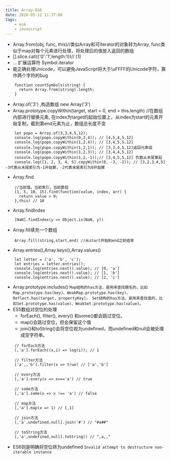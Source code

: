 ```yaml
---
title: Array-ES6
date: 2016-05-12 11:37:00
tags:
	- es6
	- javascript
---
```

* Array.from(obj, func, this)//类似Array和可Iterator的对象转为Array, func类似于map对每个元素进行处理，将处理后的值放入返回的数组
* [].slice.call({'0':'1',length:1})// [1]
* ... 扩展运算符 Symbol.iterator
* 能正确处理Unicode，可以避免JavaScript将大于\uFFFF的Unicode字符，算作两个字符的bug
````
	function countSymbols(string) {
	  return Array.from(string).length;
	}
````
* Array.of('3') ,构造数组 new Array('3')
* Array.prototype.copyWithin(target, start = 0, end = this.length) //在数组内部进行替换元素, 在index为target的起始位置上，从index为start的元素开始复制，截到第end元素为止，数组总长度不变
````
	let popo = Array.of(3,3,4,5,12);
	console.log(popo.copyWithin(0,2,4)); // [4,5,4,5,12]
	console.log(popo.copyWithin(1,2,4)); // [3,4,5,5,12]
	console.log(popo.copyWithin(1,2,1)); // [3,3,4,5,12]返回元素组
	console.log(popo.copyWithin(1,2,3)); // [3,4,4,5,12]
	console.log(popo.copyWithin(1,2,-1));// [3,4,5,5,12] 负数从末尾算起
	console.log([1, 2, 3, 4, 5].copyWithin(0, -3, -2)); // [3,2,3,4,5] -3代表从末尾索引为-1开始算，-2代表末尾索引为0开始算
````
* Array.find
````
	//当前值，当前索引，当前数组
	[1, 5, 10, 15].find(function(value, index, arr) {
	  return value > 9;
	},this) // 10
````
* Array.findIndex
````
	[NaN].findIndex(y => Object.is(NaN, y))
````
* Array.fill填充一个数组
````
	Array.fill(string,start,end) //从start开始到end之前结束
````
* Array.entries(),Array.keys(),Array.values()
````
	let letter = ['a', 'b', 'c'];
	let entries = letter.entries();
	console.log(entries.next().value); // [0, 'a']
	console.log(entries.next().value); // [1, 'b']
	console.log(entries.next().value); // [2, 'c']
````
* Array.prototype.includes()
`
	Map结构的has方法，是用来查找键名的，比如Map.prototype.has(key)、WeakMap.prototype.has(key)、Reflect.has(target, propertyKey)。
	Set结构的has方法，是用来查找值的，比如Set.prototype.has(value)、WeakSet.prototype.has(value)。
`
* ES5数组对空位的处理
	* forEach(), filter(), every() 和some()都会跳过空位。
	* map()会跳过空位，但会保留这个值
	* join()和toString()会将空位视为undefined，而undefined和null会被处理成空字符串。
````
	// forEach方法
	[,'a'].forEach((x,i) => log(i)); // 1

	// filter方法
	['a',,'b'].filter(x => true) // ['a','b']

	// every方法
	[,'a'].every(x => x==='a') // true

	// some方法
	[,'a'].some(x => x !== 'a') // false

	// map方法
	[,'a'].map(x => 1) // [,1]

	// join方法
	[,'a',undefined,null].join('#') // "#a##"

	// toString方法
	[,'a',undefined,null].toString() // ",a,,"
````
* ES6则是明确将空位转为undefined
`Invalid attempt to destructure non-iterable instance`